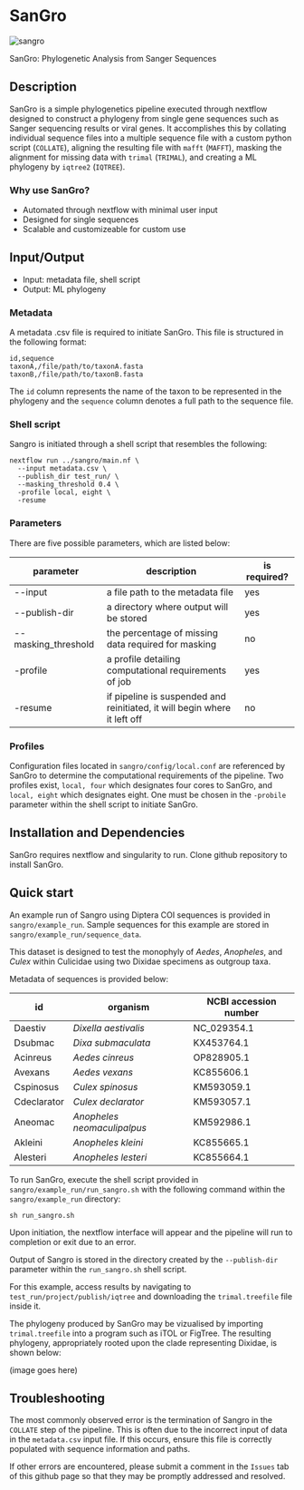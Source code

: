 # SanGro

![sangro](https://github.com/jacksonhturner/SanGro/assets/80480626/be642ebd-b66e-4097-a8f1-cbe7dcba3cde)

SanGro: Phylogenetic Analysis from Sanger Sequences

## Description

SanGro is a simple phylogenetics pipeline executed through nextflow designed to construct a phylogeny from single gene sequences such as Sanger sequencing results or viral genes. It accomplishes this by collating individual sequence files into a multiple sequence file with a custom python script (`COLLATE`), aligning the resulting file with `mafft` (`MAFFT`), masking the alignment for missing data with `trimal` (`TRIMAL`), and creating a ML phylogeny by `iqtree2` (`IQTREE`). 

### Why use SanGro?

* Automated through nextflow with minimal user input
* Designed for single sequences
* Scalable and customizeable for custom use

## Input/Output

* Input: metadata file, shell script
* Output: ML phylogeny

### Metadata

A metadata .csv file is required to initiate SanGro. This file is structured in the following format:

```
id,sequence
taxonA,/file/path/to/taxonA.fasta
taxonB,/file/path/to/taxonB.fasta
```

The `id` column represents the name of the taxon to be represented in the phylogeny and the `sequence` column denotes a full path to the sequence file.

### Shell script

Sangro is initiated through a shell script that resembles the following:

```
nextflow run ../sangro/main.nf \
  --input metadata.csv \
  --publish_dir test_run/ \
  --masking_threshold 0.4 \
  -profile local, eight \
  -resume
```

### Parameters

There are five possible parameters, which are listed below:

| parameter | description | is required? |
| --- | --- | --- |
| --input | a file path to the metadata file | yes |
| --publish-dir | a directory where output will be stored | yes |
| --masking_threshold | the percentage of missing data required for masking | no |
| -profile | a profile detailing computational requirements of job | yes |
| -resume | if pipeline is suspended and reinitiated, it will begin where it left off | no |

### Profiles

Configuration files located in `sangro/config/local.conf` are referenced by SanGro to determine the computational requirements of the pipeline. Two profiles exist, `local, four` which designates four cores to SanGro, and `local, eight` which designates eight. One must be chosen in the `-probile` parameter within the shell script to initiate SanGro.

## Installation and Dependencies

SanGro requires nextflow and singularity to run. 
Clone github repository to install SanGro.

## Quick start

An example run of Sangro using Diptera COI sequences is provided in `sangro/example_run`. Sample sequences for this example are stored in `sangro/example_run/sequence_data`. 

This dataset is designed to test the monophyly of *Aedes*, *Anopheles*, and *Culex* within Culicidae using two Dixidae specimens as outgroup taxa.

Metadata of sequences is provided below:

| id | organism | NCBI accession number | 
| --- | --- | --- |
| Daestiv | *Dixella aestivalis* | NC_029354.1 |
| Dsubmac | *Dixa submaculata* | KX453764.1 |
| Acinreus | *Aedes cinreus* | OP828905.1 |
| Avexans | *Aedes vexans* | KC855606.1 |
| Cspinosus | *Culex spinosus* | KM593059.1 |
| Cdeclarator | *Culex declarator* | KM593057.1 |
| Aneomac | *Anopheles neomaculipalpus* | KM592986.1 |
| Akleini | *Anopheles kleini* | KC855665.1 |
| Alesteri | *Anopheles lesteri* | KC855664.1 |

To run SanGro, execute the shell script provided in `sangro/example_run/run_sangro.sh` with the following command within the `sangro/example_run` directory:

```
sh run_sangro.sh
```

Upon initiation, the nextflow interface will appear and the pipeline will run to completion or exit due to an error.

Output of Sangro is stored in the directory created by the `--publish-dir` parameter within the `run_sangro.sh` shell script.

For this example, access results by navigating to `test_run/project/publish/iqtree` and downloading the `trimal.treefile` file inside it.

The phylogeny produced by SanGro may be vizualised by importing `trimal.treefile` into a program such as iTOL or FigTree. The resulting phylogeny, appropriately rooted upon the clade representing Dixidae, is shown below:

(image goes here)

## Troubleshooting

The most commonly observed error is the termination of Sangro in the `COLLATE` step of the pipeline. This is often due to the incorrect input of data in the `metadata.csv` input file. If this occurs, ensure this file is correctly populated with sequence information and paths.

If other errors are encountered, please submit a comment in the `Issues` tab of this github page so that they may be promptly addressed and resolved. 
